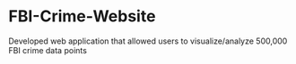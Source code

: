 # FBI-Crime-Website
Developed web application that allowed users to visualize/analyze 500,000 FBI crime data points
